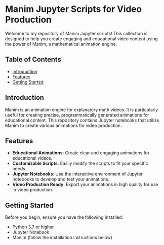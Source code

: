 # Manim Jupyter Scripts for Video Production

Welcome to my repository of Manim Jupyter scripts! This collection is designed to help you create engaging and educational video content using the power of Manim, a mathematical animation engine.

## Table of Contents

- [Introduction](#introduction)
- [Features](#features)
- [Getting Started](#getting-started)



## Introduction

Manim is an animation engine for explanatory math videos. It is particularly useful for creating precise, programmatically generated animations for educational content. This repository contains Jupyter notebooks that utilize Manim to create various animations for video production.

## Features

- **Educational Animations**: Create clear and engaging animations for educational videos.
- **Customizable Scripts**: Easily modify the scripts to fit your specific needs.
- **Jupyter Notebooks**: Use the interactive environment of Jupyter notebooks to develop and test your animations.
- **Video Production Ready**: Export your animations in high quality for use in video production.

## Getting Started

Before you begin, ensure you have the following installed:

- Python 3.7 or higher
- Jupyter Notebook
- Manim (follow the installation instructions below)




